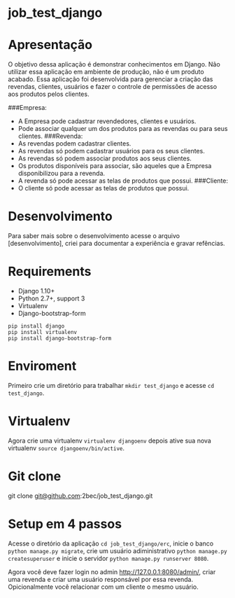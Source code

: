 # job_test_django

# Apresentação
O objetivo dessa aplicação é demonstrar conhecimentos em Django. Não utilizar essa aplicação em ambiente de produção, não é um produto acabado.
Essa aplicação foi desenvolvida para gerenciar a criação das revendas, clientes, usuários e fazer o controle de permissões de acesso aos produtos pelos clientes.

###Empresa:
- A Empresa pode cadastrar revendedores, clientes e usuários.
- Pode associar qualquer um dos produtos para as revendas ou para seus clientes.
###Revenda:
- As revendas podem cadastrar clientes.
- As revendas só podem cadastrar usuários para os seus clientes.
- As revendas só podem associar produtos aos seus clientes.
- Os produtos disponíveis para associar, são aqueles que a Empresa disponibilizou para a revenda.
- A revenda só pode acessar as telas de produtos que possui.
###Cliente:
- O cliente só pode acessar as telas de produtos que possui.

# Desenvolvimento
Para saber mais sobre o desenvolvimento acesse o arquivo [desenvolvimento], criei para documentar a experiência e gravar refências.

# Requirements
- Django 1.10+
- Python 2.7+, support 3
- Virtualenv
- Django-bootstrap-form

```
pip install django
pip install virtualenv
pip install django-bootstrap-form

```

# Enviroment
Primeiro crie um diretório para trabalhar ` mkdir test_django ` e acesse ` cd test_django `.

# Virtualenv
Agora crie uma virtualenv ` virtualenv djangoenv ` depois ative sua nova virtualenv ` source djangoenv/bin/active `.

# Git clone
git clone git@github.com:2bec/job_test_django.git

# Setup em 4 passos
Acesse o diretório da aplicação ` cd job_test_django/erc `, inicie o banco ` python manage.py migrate `, crie um usuário adiministrativo ` python manage.py createsuperuser ` e inicie o servidor ` python manage.py runserver 8080 `.

Agora você deve fazer login no admin http://127.0.0.1:8080/admin/, criar uma revenda e criar uma usuário responsável por essa revenda. Opicionalmente você relacionar com um cliente o mesmo usuário.